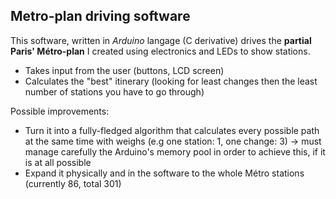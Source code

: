 Metro-plan driving software
---------------------------

This software, written in *Arduino* langage (C derivative) drives the **partial Paris' Métro-plan** I created using electronics and LEDs to show stations.<br/>

  - Takes input from the user (buttons, LCD screen)
  - Calculates the "best" itinerary (looking for least changes then the least number of stations you have to go through)


Possible improvements:

  - Turn it into a fully-fledged algorithm that calculates every possible path at the same time with weighs (e.g one station: 1, one change: 3) → must manage carefully the Arduino's memory pool in order to achieve this, if it is at all possible
  - Expand it physically and in the software to the whole Métro stations (currently 86, total 301)
